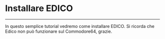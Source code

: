# Installare EDICO
----

In questo semplice tutorial vedremo come installare EDICO.
Si ricorda che Edico non può funzionare sul Commodore64, grazie.
